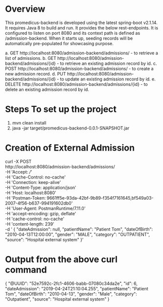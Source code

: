 Overview
========
This promedicus-backend is developed using the latest spring-boot v2.1.14. It requires Java 8 to build and run. It provides the below rest-endpoints. It is configured to listen on port 8080 and its context path is defined as /admission-backend. When it starts up, seeding records will be automatically pre-populated for showcasing purpose. 

a. GET http://localhost:8080/admission-backend/admissions/ - to retrieve a list of admissions.
b. GET http://localhost:8080/admission-backend/admissions/{id} - to retrieve an existing admission record by id.
c. POST http://localhost:8080/admission-backend/admissions/ - to create a new admission record.
d. PUT http://localhost:8080/admission-backend/admissions/{id} - to update an existing admission record by id.
e. DELETE http://localhost:8080/admission-backend/admissions/{id} - to delete an existing admission record by id.


Steps To set up the project
===========================
1. mvn clean install
2. java -jar target/promedicus-backend-0.0.1-SNAPSHOT.jar


Creation of External Admission
===============================
curl -X POST \
  http://localhost:8080/admission-backend/admissions/ \
  -H 'Accept: */*' \
  -H 'Cache-Control: no-cache' \
  -H 'Connection: keep-alive' \
  -H 'Content-Type: application/json' \
  -H 'Host: localhost:8080' \
  -H 'Postman-Token: 9661ff5e-93da-42bf-9b89-f354f7161645,bf549a03-2007-4f56-b637-994191602db0' \
  -H 'User-Agent: PostmanRuntime/7.11.0' \
  -H 'accept-encoding: gzip, deflate' \
  -H 'cache-control: no-cache' \
  -H 'content-length: 239' \
  -d '    {
        "dateAdmission": null,
        "patientName": "Patient Tom",
        "dateOfBirth": "2010-04-13T12:00:00",
        "gender": "MALE",
        "category": "OUTPATIENT",
        "source": "Hospital external system"
    }'
    
Output from the above curl command
==================================
{
    "@UUID": "52e7592c-2fc1-4606-babb-07080c34da2e",
    "id": 6,
    "dateAdmission": "2019-04-24T21:10:04.255",
    "patientName": "Patient Tom",
    "dateOfBirth": "2010-04-13",
    "gender": "Male",
    "category": "Outpatient",
    "source": "Hospital external system"
}
    

